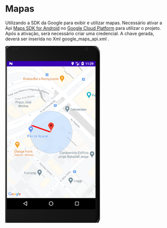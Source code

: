 # Mapas
Utilizando a SDK da Google para exibir e utilizar mapas.
Necessário ativar a Api [Maps SDK for Android](https://developers.google.com/maps/documentation/android-sdk/overview?hl=pt_BR) no [Google Cloud Platform](https://console.cloud.google.com/apis/dashboard) para utilizar o projeto. Após a ativação, será necessário criar uma credencial. A chave gerada, deverá ser inserida no Xml google_maps_api.xml .

 ![](https://github.com/davif10/Imagens/blob/main/Mapas/Mapas%20App%20imagem.PNG)
